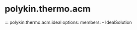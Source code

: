 # polykin.thermo.acm

::: polykin.thermo.acm.ideal
    options:
        members:
            - IdealSolution
